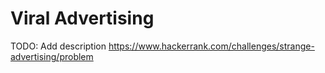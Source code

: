 # Viral Advertising
TODO: Add description
https://www.hackerrank.com/challenges/strange-advertising/problem
